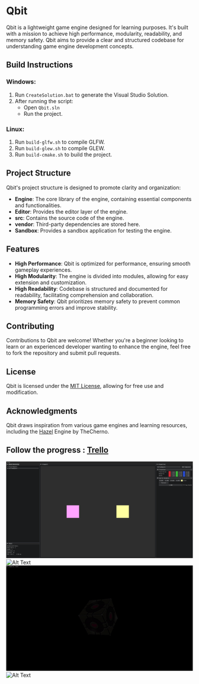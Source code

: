 # Qbit

Qbit is a lightweight game engine designed for learning purposes. It's built with a mission to achieve high performance, modularity, readability, and memory safety. Qbit aims to provide a clear and structured codebase for understanding game engine development concepts.

## Build Instructions

### Windows:

1. Run `CreateSolution.bat` to generate the Visual Studio Solution.
2. After running the script:
    - Open `Qbit.sln`
    - Run the project.

### Linux:

1. Run `build-glfw.sh` to compile GLFW.
2. Run `build-glew.sh` to compile GLEW.
3. Run `build-cmake.sh` to build the project.

## Project Structure

Qbit's project structure is designed to promote clarity and organization:

- **Engine**: The core library of the engine, containing essential components and functionalities.
- **Editor**: Provides the editor layer of the engine.
- **src**: Contains the source code of the engine.
- **vendor**: Third-party dependencies are stored here.
- **Sandbox**: Provides a sandbox application for testing the engine.

## Features

- **High Performance**: Qbit is optimized for performance, ensuring smooth gameplay experiences.
- **High Modularity**: The engine is divided into modules, allowing for easy extension and customization.
- **High Readability**: Codebase is structured and documented for readability, facilitating comprehension and collaboration.
- **Memory Safety**: Qbit prioritizes memory safety to prevent common programming errors and improve stability.

## Contributing

Contributions to Qbit are welcome! Whether you're a beginner looking to learn or an experienced developer wanting to enhance the engine, feel free to fork the repository and submit pull requests.

## License

Qbit is licensed under the [MIT License](LICENSE), allowing for free use and modification.

## Acknowledgments

Qbit draws inspiration from various game engines and learning resources, including the [Hazel](https://github.com/TheCherno/Hazel) Engine by TheCherno.

## Follow the progress : [Trello](https://trello.com/b/8og3yTb4/engine)

![Alt Text](Dist/GithubResources/QbitEditor.png)
![Alt Text](Dist/GithubResources/cascaded_shadow_map.gif)
![Alt Text](Dist/GithubResources/lighting_demo4-diffuse_map.gif)
![Alt Text](Dist/GithubResources/lighting_demo3-diffuse_map-specular_map.gif)
